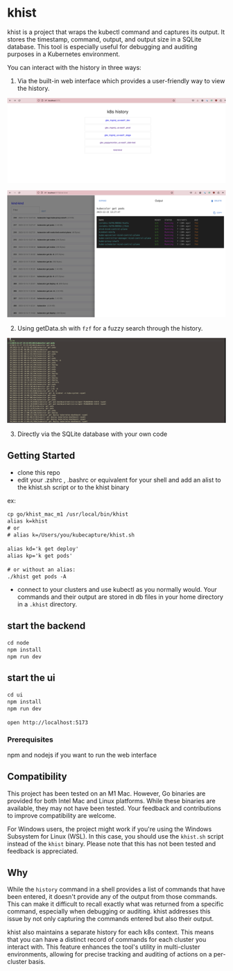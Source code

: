 # khist

khist is a project that wraps the kubectl command and captures its output. It stores the timestamp, command, output, and output size in a SQLite database. This tool is especially useful for debugging and auditing purposes in a Kubernetes environment.

You can interact with the history in three ways:

1. Via the built-in web interface which provides a user-friendly way to view the history.

![khist first](khist-intro-ui.png)

![khist UI](khist-ui.png)

2. Using getData.sh with `fzf` for a fuzzy search through the history.

![shell](khist-cli.png)

3. Directly via the SQLite database with your own code


## Getting Started

- clone this repo
- edit your .zshrc , .bashrc or equivalent for your shell and add an alist to the khist.sh script or to the khist binary

ex:
```shell
cp go/khist_mac_m1 /usr/local/bin/khist
alias k=khist
# or
# alias k=/Users/you/kubecapture/khist.sh

alias kd='k get deploy'
alias kp='k get pods'

# or without an alias:
./khist get pods -A

```
- connect to your clusters and use kubectl as you normally would. Your commands and their output are stored in db files in your home directory in a `.khist` directory.

## start the backend
```shell
cd node
npm install
npm run dev
```

## start the ui
```shell
cd ui
npm install
npm run dev

open http://localhost:5173
```

### Prerequisites

npm and nodejs if you want to run the web interface

## Compatibility

This project has been tested on an M1 Mac. However, Go binaries are provided for both Intel Mac and Linux platforms. While these binaries are available, they may not have been tested. Your feedback and contributions to improve compatibility are welcome.

For Windows users, the project might work if you're using the Windows Subsystem for Linux (WSL). In this case, you should use the `khist.sh` script instead of the `khist` binary. Please note that this has not been tested and feedback is appreciated.

## Why

While the `history` command in a shell provides a list of commands that have been entered, it doesn't provide any of the output from those commands. This can make it difficult to recall exactly what was returned from a specific command, especially when debugging or auditing. khist addresses this issue by not only capturing the commands entered but also their output.

khist also maintains a separate history for each k8s context. This means that you can have a distinct record of commands for each cluster you interact with. This feature enhances the tool's utility in multi-cluster environments, allowing for precise tracking and auditing of actions on a per-cluster basis.

